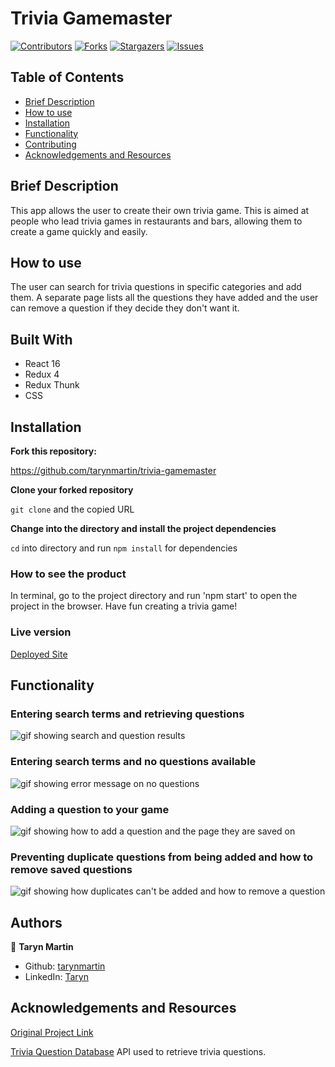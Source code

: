# Trivia Gamemaster

[![Contributors][contributors-shield]][contributors-url]
[![Forks][forks-shield]][forks-url]
[![Stargazers][stars-shield]][stars-url]
[![Issues][issues-shield]][issues-url]

## Table of Contents

- [Brief Description](#brief-description)
- [How to use](#how-to-use)
- [Installation](#installation)
- [Functionality](#functionality)
- [Contributing](#contributing)
- [Acknowledgements and Resources](#acknowledgements-and-resources)

<!-- Brief Description -->

## Brief Description
This app allows the user to create their own trivia game. This is aimed at people who lead trivia games in restaurants and bars, allowing them to create a game quickly and easily.

## How to use
The user can search for trivia questions in specific categories and add them. A separate page lists all the questions they have added and the user can remove a question if they decide they don't want it.

## Built With
- React 16
- Redux 4
- Redux Thunk
- CSS

## Installation

**Fork this repository:**

https://github.com/tarynmartin/trivia-gamemaster

**Clone your forked repository**

`git clone` and the copied URL

**Change into the directory and install the project dependencies**

`cd` into directory and run `npm install` for dependencies

### How to see the product

In terminal, go to the project directory and run 'npm start' to open the project in the browser. Have fun creating a trivia game!

### Live version
[Deployed Site](https://trivia-deploy.herokuapp.com/)

## Functionality

### Entering search terms and retrieving questions
![gif showing search and question results](src/assets/initial-functionality.gif)

### Entering search terms and no questions available
![gif showing error message on no questions](src/assets/search-error.gif)

### Adding a question to your game
![gif showing how to add a question and the page they are saved on](src/assets/add-questions.gif)

### Preventing duplicate questions from being added and how to remove saved questions
![gif showing how duplicates can't be added and how to remove a question](src/assets/remove-questions.gif)

## Authors

👤 **Taryn Martin**
- Github: [tarynmartin](https://github.com/tarynmartin)
- LinkedIn: [Taryn](https://www.linkedin.com/in/tarynmartin919/)

## Acknowledgements and Resources

[Original Project Link](https://frontend.turing.io/projects/module-3/binary-challenge.html)

[Trivia Question Database](https://www.thecocktaildb.com/api.php) API used to retrieve trivia questions.

<!-- MARKDOWN LINKS & IMAGES -->

[contributors-shield]: https://img.shields.io/github/contributors/tarynmartin/trivia-gamemaster.svg?style=flat-square
[contributors-url]: https://github.com/tarynmartin/trivia-gamemaster/graphs/contributors
[forks-shield]: https://img.shields.io/github/forks/tarynmartin/trivia-gamemaster.svg?style=flat-square
[forks-url]: https://github.com/tarynmartin/trivia-gamemaster/network/members
[stars-shield]: https://img.shields.io/github/stars/tarynmartin/trivia-gamemaster.svg?style=flat-square
[stars-url]: https://github.com/tarynmartin/trivia-gamemaster/stargazers
[issues-shield]: https://img.shields.io/github/issues/tarynmartin/trivia-gamemaster.svg?style=flat-square
[issues-url]: https://github.com/tarynmartin/trivia-gamemaster/issues
